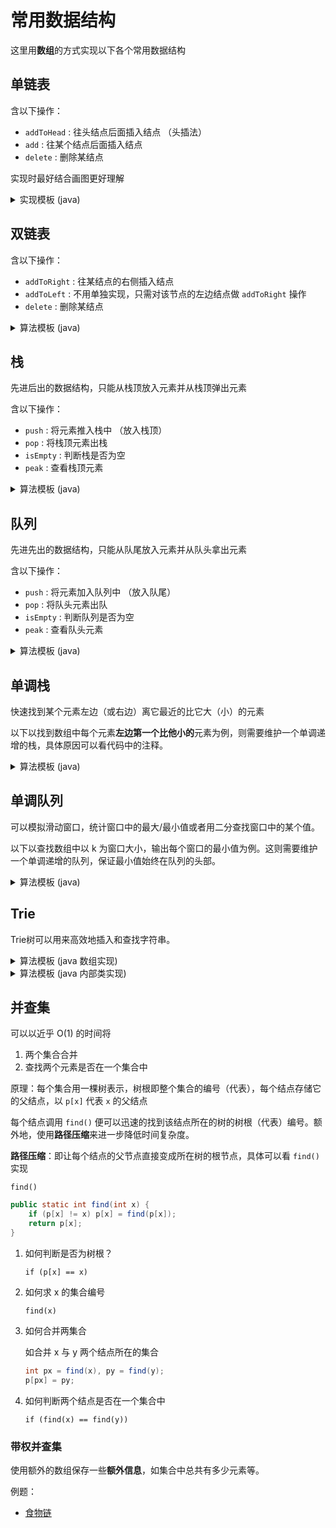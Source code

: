# 常用数据结构

这里用**数组**的方式实现以下各个常用数据结构

## 单链表

含以下操作：
- `addToHead` : 往头结点后面插入结点 （头插法）
- `add` : 往某个结点后面插入结点
- `delete` : 删除某结点

实现时最好结合画图更好理解
<details>
<summary>实现模板 (java)</summary>

```java
static int N = 100010; // 开的数组大小，根据需求去开
    
// e: 结点 i 的值
// ne: 结点 i 的 next 值
// head: 头结点指向哪个下标
// idx: 当前用到了哪个点
static int[] e = new int[N], ne = new int[N];
static int head = -1, idx = 0;

public static void addToHead(int x) {
    e[idx] = x;
    ne[idx] = head;
    head = idx;
    idx ++;
}

public static void add(int k, int x) {
    e[idx] = x;
    ne[idx] = ne[k];
    ne[k] = idx;
    idx++;
}

public static void delete(int k) {
    ne[k] = ne[ne[k]];
}
```

</details>

## 双链表

含以下操作：
- `addToRight` : 往某结点的右侧插入结点
- `addToLeft` : 不用单独实现，只需对该节点的左边结点做 `addToRight` 操作
- `delete` : 删除某结点

<details>
<summary>算法模板 (java)</summary>

```java
static int N = 100010; // 开的数组大小，根据需求去开

// e: 结点 i 的值
// l: 结点 i 的 left 值 (即左侧结点)
// r: 结点 i 的 right 值 (即右侧结点)
// head: 头结点指向哪个下标
// idx: 当前用到了哪个点
static int[] e = new int[N], l = new int[N], r = new int[N];
static int idx;

public static void init() {
    // 注：这里idx = 0 为左端点， idx = 1 为右端点, 所以 idx 从 2 开始
    r[0] = 1;
    l[1] = 0;
    idx = 2;
}

// 在节点 k 的右侧插入
public static void insertToRight(int k, int x) {
    e[idx] = x;
    r[idx] = r[k];
    l[idx] = k;
    l[r[k]] = idx;
    r[k] = idx;
    idx++;
}

// 删除节点 k
public static void delete(int k) {
    l[r[k]] = l[k];
    r[l[k]] = r[k];
}
```

</details>

## 栈

先进后出的数据结构，只能从栈顶放入元素并从栈顶弹出元素

含以下操作：
- `push` : 将元素推入栈中 （放入栈顶）
- `pop` : 将栈顶元素出栈 
- `isEmpty` : 判断栈是否为空
- `peak` : 查看栈顶元素

<details>
<summary>算法模板 (java)</summary>

```java
static int N = 100010; // 开的数组大小，根据需求去开
    
static int[] stk = new int[N]; // 栈底层的数组
static int tt = 0; // 指向栈顶的指针，这里以 tt = 1 开始表示栈中有元素

public static void push(int x) {
    stk[++tt] = x;
}

public static void pop() {
    tt--;
}

public static boolean isEmpty() {
    return tt <= 0;
}

public static int peak() {
    return stk[tt];
}
```

</details>

## 队列

先进先出的数据结构，只能从队尾放入元素并从队头拿出元素

含以下操作：
- `push` : 将元素加入队列中 （放入队尾）
- `pop` : 将队头元素出队 
- `isEmpty` : 判断队列是否为空
- `peak` : 查看队头元素

<details>
<summary>算法模板 (java)</summary>

```java
static int N = 100010; // 开的数组大小，根据需求去开
    
static int[] q = new int[N]; // 队列底层的数组
static int hh = 0, tt = -1; // hh 代表指向队头元素，tt 代表指向队尾元素 （tt 从 0 开始表示队列有元素）

public static void push(int x) {
    q[++tt] = x;
}

public static int pop() {
    return (hh++);
}

public static boolean isEmpty () {
    return hh > tt;
}

public static int peak() {
    return q[hh];
}
```

</details>


## 单调栈

快速找到某个元素左边（或右边）离它最近的比它大（小）的元素

以下以找到数组中每个元素**左边第一个比他小的**元素为例，则需要维护一个单调递增的栈，具体原因可以看代码中的注释。
<details>
<summary>算法模板 (java)</summary>

```java
static int N = 100010; // 开的数组大小，根据需求去开
    
static int[] q = new int[N]; // 栈底层的数组，模拟栈
static int tt = -1; // 指向栈顶的指针，这里以 tt = 1 开始表示栈中有元素）

// 遍历 a 数组
for (int i = 0; i < n; i++) {
    int x = a[i];
    
    // 若当前元素比栈顶元素小或相等则弹出栈顶元素
    // 因为 当前元素 比起 栈顶元素 而言，比栈顶元素离 x 近且又比它小，栈顶元素对之后的元素就无用了
    while (tt >= 0 && q[tt] >= x) tt--; 
    
    if (tt < 0) System.out.print(-1 + " "); // 若栈中无元素，返回 -1
    else System.out.print(q[tt] + " ");
    
    q[++tt] = x;
}
```

</details>

## 单调队列

可以模拟滑动窗口，统计窗口中的最大/最小值或者用二分查找窗口中的某个值。

以下以查找数组中以 k 为窗口大小，输出每个窗口的最小值为例。这则需要维护一个单调递增的队列，保证最小值始终在队列的头部。

<details>
<summary>算法模板 (java)</summary>

```java
static int N = 100010; // 开的数组大小，根据需求去开
    
static int[] q = new int[N]; // 队列底层的数组
static int hh = 0, tt = -1; // hh 代表指向队头元素，tt 代表指向队尾元素 （tt 从 0 开始表示队列有元素）
        
hh = 0; tt = -1;
for (int i = 0; i < n; i++) {
    // 若队列大于窗口大小，则从头部开始出队直到符合窗口大小
    if (hh <= tt && i - k + 1 > q[hh]) hh++;
    

    // 从队尾开始淘汰比 当前元素a[i] 大的元素，维护一个单调增队列
    while (hh <= tt && a[q[tt]] >= a[i]) tt--;
    q[++tt] = i;
    
    if (i >= k - 1) wr.write(a[q[hh]] + " "); // 单调增队列最小值在队头
}
```

</details>


## Trie

Trie树可以用来高效地插入和查找字符串。

<details>
<summary>算法模板 (java 数组实现)</summary>

```java
static int N = 100010;
static int[][] son = new int[N][26];
static int[] cnt = new int[N];
static int idx = 0;

public static void insert(String word) {
    int p = 0;
    
    for (char c : word.toCharArray()) {
        int u = c -'a';
        if (son[p][u] == 0) son[p][u] = ++idx;
        p = son[p][u];
    }
    
    cnt[p]++;
}

public static int query(String word) {
    int p = 0;
    
    for (char c : word.toCharArray()) {
        int u = c - 'a';
        if (son[p][u] == 0) return 0;
        p = son[p][u];
    }
    
    return cnt[p];
}
```

</details>

<details>
<summary>算法模板 (java 内部类实现)</summary>

```java
static class Node {
    Node[] children = new Node[26];
    int cnt = 0;
}

public void insert(Node root, String word) {
    Node p = root;
    
    for (char c : word.toCharArray()) {
        int u = c -'a';
        if (p.children[u] == null) p.children[u] = new Node();
        p = p.children[u];
    }
    
    p.cnt++;
}

public int query(Node root, String word) {
    Node p = root;
    
    for (char c : word.toCharArray()) {
        int u = c - 'a';
        if (p.children[u] == null) return 0;
        p = p.children[u];
    }
    
    return p.cnt;
}
```

</details>

## 并查集

可以以近乎 O(1) 的时间将
1. 两个集合合并
2. 查找两个元素是否在一个集合中

原理：每个集合用一棵树表示，树根即整个集合的编号（代表），每个结点存储它的父结点，以 `p[x]` 代表 `x` 的父结点

每个结点调用 `find()` 便可以迅速的找到该结点所在的树的树根（代表）编号。额外地，使用**路径压缩**来进一步降低时间复杂度。

**路径压缩**：即让每个结点的父节点直接变成所在树的根节点，具体可以看 `find()` 实现

`find()`
```java
public static int find(int x) {
    if (p[x] != x) p[x] = find(p[x]);
    return p[x];
}
```

1. 如何判断是否为树根？

    `if (p[x] == x)`

2. 如何求 x 的集合编号

    `find(x)`

3. 如何合并两集合

    如合并 x 与 y 两个结点所在的集合
    ```java
    int px = find(x), py = find(y);
    p[px] = py;

4. 如何判断两个结点是否在一个集合中

    `if (find(x) == find(y))`

### 带权并查集

使用额外的数组保存一些**额外信息**，如集合中总共有多少元素等。

例题：
- [食物链](https://www.acwing.com/problem/content/242/)